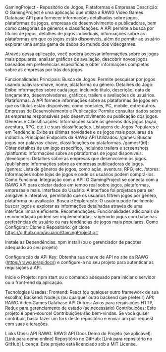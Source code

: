 GamingProject - Repositório de Jogos, Plataformas e Empresas
Descrição: O GamingProject é uma aplicação que utiliza a RAWG Video Games Database API para fornecer informações detalhadas sobre jogos, plataformas de jogos, empresas de desenvolvimento e publicadoras, bem como categorias de gêneros e classificações. A API permite a busca por títulos de jogos, detalhes de jogos individuais, informações sobre as plataformas em que os jogos estão disponíveis, além de permitir ao usuário explorar uma ampla gama de dados do mundo dos videogames.

Através dessa aplicação, você poderá acessar informações sobre os jogos mais populares, analisar gráficos de avaliação, descobrir novos jogos baseados em preferências específicas e obter informações completas sobre as empresas por trás dos jogos.

Funcionalidades Principais:
Busca de Jogos: Permite pesquisar por jogos usando palavras-chave, nome, plataforma ou gênero.
Detalhes do Jogo: Exibe informações sobre cada jogo, incluindo título, descrição, data de lançamento, desenvolvedores, gráficos, trailers e avaliações de usuários.
Plataformas: A API fornece informações sobre as plataformas de jogos em que os títulos estão disponíveis, como consoles, PC, mobile, entre outros.
Empresas de Desenvolvimento e Publicação: Permite consultar dados sobre as empresas responsáveis pelo desenvolvimento ou publicação dos jogos.
Gêneros e Classificações: Informações sobre os gêneros dos jogos (ação, aventura, RPG, etc.) e suas classificações.
Listagens de Jogos Populares e em Tendência: Exibe as últimas novidades e os jogos mais populares da indústria.
Principais Endpoints da RAWG API Utilizados:
/games: Buscar jogos por palavras-chave, classificações ou plataformas.
/games/{id}: Obter detalhes de um jogo específico, incluindo trailers e screenshots.
/platforms: Informações sobre as plataformas de jogos disponíveis.
/developers: Detalhes sobre as empresas que desenvolvem os jogos.
/publishers: Informações sobre as empresas publicadoras de jogos.
/genres: Lista de gêneros de jogos, como ação, aventura, RPG, etc.
/stores: Informações sobre lojas de jogos e onde os usuários podem comprá-los.
Como Funciona:
Integração com a API: O GamingProject se conecta com a RAWG API para coletar dados em tempo real sobre jogos, plataformas, empresas e mais.
Interface do Usuário: A interface foi projetada para ser amigável e interativa, permitindo que os usuários filtrem jogos por gênero, plataforma ou avaliação.
Busca e Exploração: O usuário pode facilmente buscar jogos e explorar as informações detalhadas através de uma interface limpa e eficiente.
Recomendações: Funcionalidades adicionais de recomendação podem ser implementadas, sugerindo jogos com base nas preferências do usuário ou nas tendências de jogos mais populares.
Como Configurar:
Clone o Repositório:
git clone https://github.com/usuario/GamingProject.git

Instale as Dependências:
npm install (ou o gerenciador de pacotes adequado ao seu projeto)

Configuração da API Key:
Obtenha sua chave de API no site da RAWG (https://rawg.io/apidocs) e configure-a no seu projeto para autenticar as requisições à API.

Inicie o Projeto:
npm start ou o comando adequado para iniciar o servidor ou o front-end da aplicação.

Tecnologias Usadas:
Frontend: React (ou qualquer outro framework de sua escolha)
Backend: Node.js (ou qualquer outro backend que preferir)
API: RAWG Video Games Database API
Outros: Axios para requisições HTTP, Redux para gerenciamento de estado (se necessário)
Contribuições:
Este projeto é open-source! Contribuições são bem-vindas. Se você quiser contribuir, basta fazer um fork deste repositório e enviar um pull request com suas alterações.

Links Úteis:
API RAWG: RAWG API Docs
Demo do Projeto (se aplicável): [Link para demo online]
Repositório no GitHub: [Link para repositório no GitHub]
Licença:
Este projeto está licenciado sob a MIT License.
